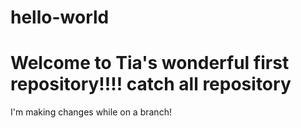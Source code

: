 hello-world
===========
Welcome to Tia's wonderful first repository!!!!
catch all repository
===========
I'm making changes while on a branch!
